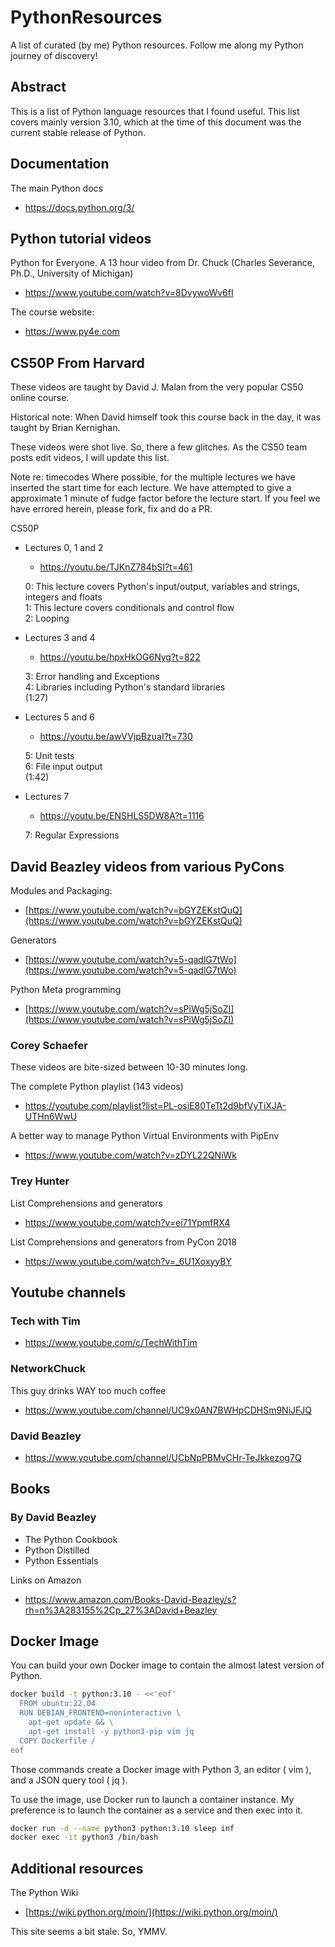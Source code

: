 # PythonResources
A list of curated (by me) Python resources. Follow me along my Python journey of discovery!

## Abstract

This is a list of Python language resources that I found useful.
This list covers mainly version 3.10, which at the time of this document
was the current stable release of Python.

## Documentation

The main Python docs
- https://docs.python.org/3/

##  Python tutorial videos

Python for Everyone. A 13 hour video from Dr. Chuck (Charles Severance, Ph.D., University of Michigan)

- https://www.youtube.com/watch?v=8DvywoWv6fI

The course website:
- https://www.py4e.com

## CS50P From Harvard

These videos are taught by David J. Malan from the very popular CS50 online course.

Historical note: When David himself took this course back in the day, it was taught by Brian Kernighan.

These videos were shot live. So, there a few glitches. As the CS50 team posts 
edit videos, I will update this list.

Note re: timecodes Where possible, for the multiple lectures we have inserted the start time for each lecture.
We have attempted to give a approximate 1 minute of fudge factor before the lecture start.
If you feel we have errored herein, please fork, fix and do a PR.

CS50P
- Lectures 0, 1 and 2
  - https://youtu.be/TJKnZ784bSI?t=461

  0: This  lecture covers Python's input/output, variables and strings, integers and floats</br>
  1: This lecture covers conditionals and control flow</br>
  2:  Looping</br>

- Lectures 3 and 4
  - https://youtu.be/hpxHkOG6Nyg?t=822
  
  3: Error handling and Exceptions</br>
  4: Libraries including Python's standard libraries</br>  (1:27)

- Lectures 5 and 6
  - https://youtu.be/awVVjpBzuaI?t=730

  5: Unit tests</br>
  6: File input output</br> (1:42)

- Lectures 7
  - https://youtu.be/ENSHLS5DW8A?t=1116

  7: Regular Expressions

## David Beazley videos from various PyCons

Modules and Packaging:
- [https://www.youtube.com/watch?v=bGYZEKstQuQ](https://www.youtube.com/watch?v=bGYZEKstQuQ)

Generators
- [https://www.youtube.com/watch?v=5-qadlG7tWo](https://www.youtube.com/watch?v=5-qadlG7tWo)

Python Meta programming
- [https://www.youtube.com/watch?v=sPiWg5jSoZI](https://www.youtube.com/watch?v=sPiWg5jSoZI)


### Corey Schaefer

These videos are bite-sized between 10-30 minutes long.

The complete Python playlist (143 videos)
- https://youtube.com/playlist?list=PL-osiE80TeTt2d9bfVyTiXJA-UTHn6WwU

A better way to manage Python Virtual Environments with PipEnv
- https://www.youtube.com/watch?v=zDYL22QNiWk

### Trey Hunter

List Comprehensions and generators
- https://www.youtube.com/watch?v=ei71YpmfRX4

List Comprehensions and generators from PyCon 2018
- https://www.youtube.com/watch?v=_6U1XoxyyBY


## Youtube channels

### Tech with Tim
- https://www.youtube.com/c/TechWithTim

### NetworkChuck

This guy drinks WAY too much coffee
- https://www.youtube.com/channel/UC9x0AN7BWHpCDHSm9NiJFJQ

### David Beazley
- https://www.youtube.com/channel/UCbNpPBMvCHr-TeJkkezog7Q

## Books

### By David Beazley

- The Python Cookbook
- Python Distilled
- Python Essentials

Links on Amazon
- https://www.amazon.com/Books-David-Beazley/s?rh=n%3A283155%2Cp_27%3ADavid+Beazley

## Docker Image
You can build your own Docker image to contain the almost latest version of Python.
```bash
docker build -t python:3.10 - <<'eof'
  FROM ubuntu:22.04
  RUN DEBIAN_FRONTEND=noninteractive \
    apt-get update && \
    apt-get install -y python3-pip vim jq
  COPY Dockerfile /
eof
```
Those commands create a Docker image with Python 3, an editor ( vim ), and a JSON query tool ( jq ).

To use the image, use Docker run to launch a container instance.  My preference is to launch the container as a service and then exec into it.
```bash
docker run -d --name python3 python:3.10 sleep inf
docker exec -it python3 /bin/bash
```



## Additional resources


The Python Wiki
- [https://wiki.python.org/moin/](https://wiki.python.org/moin/)


This site seems a bit stale. So, YMMV.

